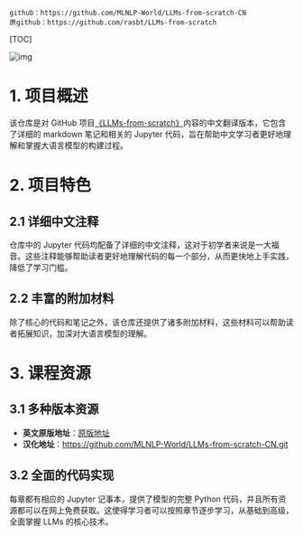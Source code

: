

```
github：https://github.com/MLNLP-World/LLMs-from-scratch-CN
原github：https://github.com/rasbt/LLMs-from-scratch
```

[TOC]

![img](https://mmbiz.qlogo.cn/mmbiz_jpg/2lV2gxZP5505Z4FHW1jbvnawfSAiakVcJ0InH18fcgrBM7Ax5BLBtE9hywLIGoHZIwWibhQOibc3kIjKwiaPLYCJ2Q/0?wx_fmt=jpeg&from=appmsg)

# 1. 项目概述

该仓库是对 GitHub 项目[《LLMs-from-scratch》](https://github.com/rasbt/LLMs-from-scratch.git)内容的中文翻译版本，它包含了详细的 markdown 笔记和相关的 Jupyter 代码，旨在帮助中文学习者更好地理解和掌握大语言模型的构建过程。

# 2. 项目特色

## 2.1 详细中文注释

仓库中的 Jupyter 代码均配备了详细的中文注释，这对于初学者来说是一大福音。这些注释能够帮助读者更好地理解代码的每一个部分，从而更快地上手实践，降低了学习门槛。

## 2.2 丰富的附加材料

除了核心的代码和笔记之外，该仓库还提供了诸多附加材料，这些材料可以帮助读者拓展知识，加深对大语言模型的理解。

# 3. 课程资源

## 3.1 多种版本资源

- **英文原版地址**：[原版地址](https://github.com/rasbt/LLMs-from-scratch.git)
- **汉化地址**：https://github.com/MLNLP-World/LLMs-from-scratch-CN.git

## 3.2 全面的代码实现

每章都有相应的 Jupyter 记事本，提供了模型的完整 Python 代码，并且所有资源都可以在网上免费获取。这使得学习者可以按照章节逐步学习，从基础到高级，全面掌握 LLMs 的核心技术。

